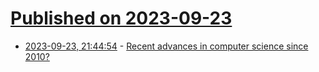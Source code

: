 # [Published on 2023-09-23](index.md)

* [2023-09-23, 21:44:54](https://lobste.rs/s/ppc3pi/recent_advances_computer_science_since) - [Recent advances in computer science since 2010?](https://cstheory.stackexchange.com/questions/53343/recent-advances-in-computer-science-since-2010)
